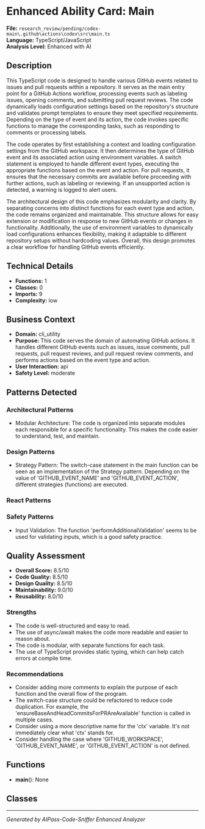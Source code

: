 # Enhanced Ability Card: Main

**File:** `research_review/pending/codex-main\.github\actions\codex\src\main.ts`  
**Language:** TypeScript/JavaScript  
**Analysis Level:** Enhanced with AI

## Description

This TypeScript code is designed to handle various GitHub events related to issues and pull requests within a repository. It serves as the main entry point for a GitHub Actions workflow, processing events such as labeling issues, opening comments, and submitting pull request reviews. The code dynamically loads configuration settings based on the repository's structure and validates prompt templates to ensure they meet specified requirements. Depending on the type of event and its action, the code invokes specific functions to manage the corresponding tasks, such as responding to comments or processing labels.

The code operates by first establishing a context and loading configuration settings from the GitHub workspace. It then determines the type of GitHub event and its associated action using environment variables. A switch statement is employed to handle different event types, executing the appropriate functions based on the event and action. For pull requests, it ensures that the necessary commits are available before proceeding with further actions, such as labeling or reviewing. If an unsupported action is detected, a warning is logged to alert users.

The architectural design of this code emphasizes modularity and clarity. By separating concerns into distinct functions for each event type and action, the code remains organized and maintainable. This structure allows for easy extension or modification in response to new GitHub events or changes in functionality. Additionally, the use of environment variables to dynamically load configurations enhances flexibility, making it adaptable to different repository setups without hardcoding values. Overall, this design promotes a clear workflow for handling GitHub events efficiently.

## Technical Details

- **Functions:** 1
- **Classes:** 0
- **Imports:** 9
- **Complexity:** low




## Business Context

- **Domain:** cli_utility
- **Purpose:** This code serves the domain of automating GitHub actions. It handles different GitHub events such as issues, issue comments, pull requests, pull request reviews, and pull request review comments, and performs actions based on the event type and action.
- **User Interaction:** api
- **Safety Level:** moderate



## Patterns Detected

### Architectural Patterns
- Modular Architecture: The code is organized into separate modules each responsible for a specific functionality. This makes the code easier to understand, test, and maintain.

### Design Patterns
- Strategy Pattern: The switch-case statement in the main function can be seen as an implementation of the Strategy pattern. Depending on the value of 'GITHUB_EVENT_NAME' and 'GITHUB_EVENT_ACTION', different strategies (functions) are executed.

### React Patterns


### Safety Patterns
- Input Validation: The function 'performAdditionalValidation' seems to be used for validating inputs, which is a good safety practice.



## Quality Assessment

- **Overall Score:** 8.5/10
- **Code Quality:** 8.5/10
- **Design Quality:** 8.5/10
- **Maintainability:** 9.0/10
- **Reusability:** 8.0/10

### Strengths
- The code is well-structured and easy to read.
- The use of async/await makes the code more readable and easier to reason about.
- The code is modular, with separate functions for each task.
- The use of TypeScript provides static typing, which can help catch errors at compile time.

### Recommendations
- Consider adding more comments to explain the purpose of each function and the overall flow of the program.
- The switch-case structure could be refactored to reduce code duplication. For example, the 'ensureBaseAndHeadCommitsForPRAreAvailable' function is called in multiple cases.
- Consider using a more descriptive name for the 'ctx' variable. It's not immediately clear what 'ctx' stands for.
- Consider handling the case where 'GITHUB_WORKSPACE', 'GITHUB_EVENT_NAME', or 'GITHUB_EVENT_ACTION' is not defined.


## Functions

- **main**(): None

## Classes



---
*Generated by AIPass-Code-Sniffer Enhanced Analyzer*
